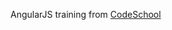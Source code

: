 AngularJS training from [CodeSchool](https://www.codeschool.com/courses/shaping-up-with-angular-js)
